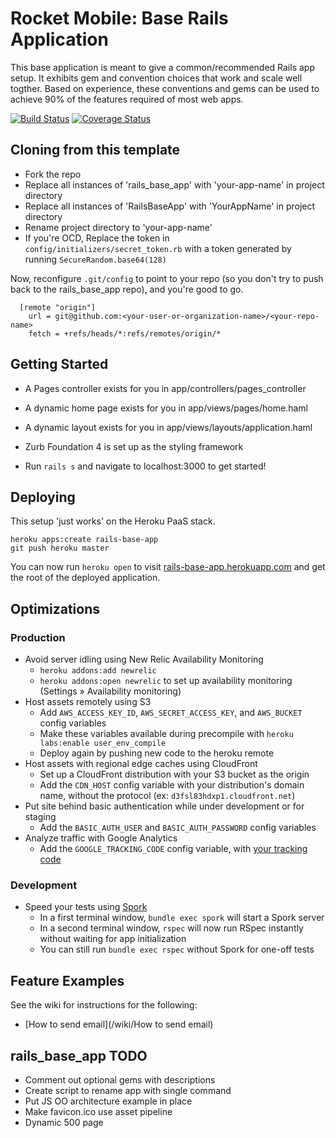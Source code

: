 # Rocket Mobile: Base Rails Application

This base application is meant to give a common/recommended Rails app setup. It exhibits gem and convention choices that work and scale well togther. Based on experience, these conventions and gems can be used to achieve 90% of the features required of most web apps.

[![Build Status](https://secure.travis-ci.org/rocketmobile/rails_base_app.png)](http://travis-ci.org/rocketmobile/rails_base_app)
[![Coverage Status](https://coveralls.io/repos/rocketmobile/rails_base_app/badge.png)](https://coveralls.io/r/rocketmobile/rails_base_app)

## Cloning from this template
  * Fork the repo
  * Replace all instances of  'rails_base_app' with 'your-app-name' in project directory
  * Replace all instances of 'RailsBaseApp' with 'YourAppName' in project directory
  * Rename project directory to 'your-app-name'
  * If you're OCD, Replace the token in `config/initializers/secret_token.rb` with a token generated by running `SecureRandom.base64(128)`

  Now, reconfigure `.git/config` to point to your repo (so you don't try to push back to the rails_base_app repo), and you're good to go.

```text
  [remote "origin"]
    url = git@github.com:<your-user-or-organization-name>/<your-repo-name>
    fetch = +refs/heads/*:refs/remotes/origin/*
```

## Getting Started
  * A Pages controller exists for you in app/controllers/pages_controller
  * A dynamic home page exists for you in app/views/pages/home.haml
  * A dynamic layout exists for you in app/views/layouts/application.haml
  * Zurb Foundation 4 is set up as the styling framework

  * Run `rails s` and navigate to localhost:3000 to get started!

## Deploying
  This setup 'just works' on the Heroku PaaS stack.

```
heroku apps:create rails-base-app
git push heroku master
```

You can now run `heroku open` to visit [rails-base-app.herokuapp.com](http://rails-base-app.herokuapp.com) and get the root of the deployed application.

## Optimizations

### Production
  * Avoid server idling using New Relic Availability Monitoring
    * `heroku addons:add newrelic`
    * `heroku addons:open newrelic` to set up availability monitoring (Settings » Availability monitoring)
  * Host assets remotely using S3
    * Add `AWS_ACCESS_KEY_ID`, `AWS_SECRET_ACCESS_KEY`, and `AWS_BUCKET` config variables
    * Make these variables available during precompile with `heroku labs:enable user_env_compile`
    * Deploy again by pushing new code to the heroku remote
  * Host assets with regional edge caches using CloudFront
    * Set up a CloudFront distribution with your S3 bucket as the origin
    * Add the `CDN_HOST` config variable with your distribution's domain name, without the protocol (ex: `d3fsl83hdxp1.cloudfront.net`)
  * Put site behind basic authentication while under development or for staging
    * Add the `BASIC_AUTH_USER` and `BASIC_AUTH_PASSWORD` config variables
  * Analyze traffic with Google Analytics
    * Add the `GOOGLE_TRACKING_CODE` config variable, with [your tracking code](https://support.google.com/analytics/answer/1042508?topic=1006228)


### Development
  * Speed your tests using [Spork](https://github.com/sporkrb/spork)
    * In a first terminal window, `bundle exec spork` will start a Spork server
    * In a second terminal window, `rspec` will now run RSpec instantly without waiting for app initialization
    * You can still run `bundle exec rspec` without Spork for one-off tests

## Feature Examples
See the wiki for instructions for the following:
  * [How to send email](/wiki/How to send email)


## rails_base_app TODO
  * Comment out optional gems with descriptions
  * Create script to rename app with single command
  * Put JS OO architecture example in place
  * Make favicon.ico use asset pipeline
  * Dynamic 500 page
